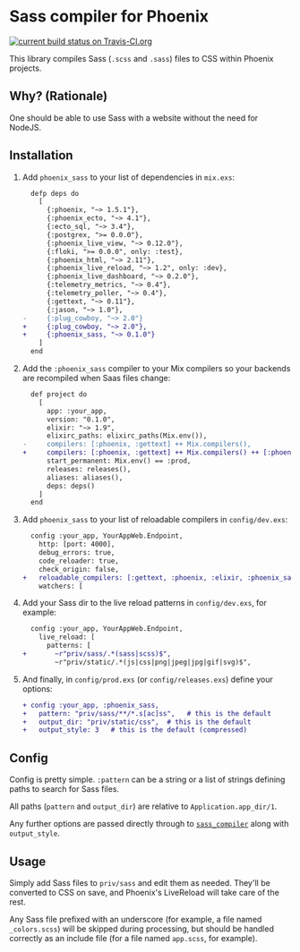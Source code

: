 # Sass compiler for Phoenix

[![current build status on Travis-CI.org](https://travis-ci.org/OldhamMade/phoenix_sass.svg?branch=master)][travis]

This library compiles Sass (`.scss` and `.sass`) files to CSS
within Phoenix projects.


## Why? (Rationale)

One should be able to use Sass with a website without the need for NodeJS.


## Installation

1. Add `phoenix_sass` to your list of dependencies in `mix.exs`:

    ```diff
      defp deps do
        [
          {:phoenix, "~> 1.5.1"},
          {:phoenix_ecto, "~> 4.1"},
          {:ecto_sql, "~> 3.4"},
          {:postgrex, ">= 0.0.0"},
          {:phoenix_live_view, "~> 0.12.0"},
          {:floki, ">= 0.0.0", only: :test},
          {:phoenix_html, "~> 2.11"},
          {:phoenix_live_reload, "~> 1.2", only: :dev},
          {:phoenix_live_dashboard, "~> 0.2.0"},
          {:telemetry_metrics, "~> 0.4"},
          {:telemetry_poller, "~> 0.4"},
          {:gettext, "~> 0.11"},
          {:jason, "~> 1.0"},
    -     {:plug_cowboy, "~> 2.0"}
    +     {:plug_cowboy, "~> 2.0"},
    +     {:phoenix_sass, "~> 0.1.0"}
        ]
      end
    ```

1. Add the `:phoenix_sass` compiler to your Mix compilers so your backends
   are recompiled when Saas files change:

    ```diff
      def project do
        [
          app: :your_app,
          version: "0.1.0",
          elixir: "~> 1.9",
          elixirc_paths: elixirc_paths(Mix.env()),
    -     compilers: [:phoenix, :gettext] ++ Mix.compilers(),
    +     compilers: [:phoenix, :gettext] ++ Mix.compilers() ++ [:phoenix_sass],
          start_permanent: Mix.env() == :prod,
          releases: releases(),
          aliases: aliases(),
          deps: deps()
        ]
      end
    ```

1. Add `phoenix_sass` to your list of reloadable compilers in `config/dev.exs`:

    ```diff
      config :your_app, YourAppWeb.Endpoint,
        http: [port: 4000],
        debug_errors: true,
        code_reloader: true,
        check_origin: false,
    +   reloadable_compilers: [:gettext, :phoenix, :elixir, :phoenix_sass],
        watchers: [
    ```

1. Add your Sass dir to the live reload patterns in `config/dev.exs`, for example:

    ```diff
      config :your_app, YourAppWeb.Endpoint,
        live_reload: [
          patterns: [
    +       ~r"priv/sass/.*(sass|scss)$",
            ~r"priv/static/.*(js|css|png|jpeg|jpg|gif|svg)$",
    ```

1. And finally, in `config/prod.exs` (or `config/releases.exs`) define your options:

    ```diff
    + config :your_app, :phoenix_sass,
    +   pattern: "priv/sass/**/*.s[ac]ss",   # this is the default
    +   output_dir: "priv/static/css",  # this is the default
    +   output_style: 3   # this is the default (compressed)
    ```


## Config

Config is pretty simple. `:pattern` can be a string or a list of
strings defining paths to search for Sass files.

All paths (`pattern` and `output_dir`) are relative to `Application.app_dir/1`.

Any further options are passed directly through to [`sass_compiler`][sass_compiler_opts]
along with `output_style`.


## Usage

Simply add Sass files to `priv/sass` and edit them as needed. They'll
be converted to CSS on save, and Phoenix's LiveReload will take care
of the rest.

Any Sass file prefixed with an underscore (for example, a file named
`_colors.scss`) will be skipped during processing, but should be handled
correctly as an include file (for a file named `app.scss`, for example).


[travis]: https://travis-ci.org/OldhamMade/phoenix_sass
[sass_compiler_opts]: https://hexdocs.pm/sass_compiler/Sass.html#module-currently-supported-sass-options
